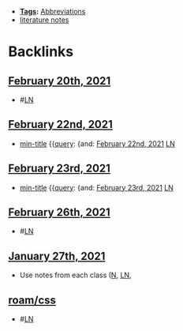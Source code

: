 - **[Tags](<Tags.md>):** [Abbreviations](<Abbreviations.md>)
- [literature notes](<literature notes.md>)

# Backlinks
## [February 20th, 2021](<February 20th, 2021.md>)
- #[LN](<LN.md>)

## [February 22nd, 2021](<February 22nd, 2021.md>)
- [min-title](<min-title.md>) {{[query](<query.md>): {and: [February 22nd, 2021](<February 22nd, 2021.md>) [LN](<LN.md>)

## [February 23rd, 2021](<February 23rd, 2021.md>)
- [min-title](<min-title.md>) {{[query](<query.md>): {and: [February 23rd, 2021](<February 23rd, 2021.md>) [LN](<LN.md>)

## [February 26th, 2021](<February 26th, 2021.md>)
- #[LN](<LN.md>)

## [January 27th, 2021](<January 27th, 2021.md>)
- Use notes from each class ([N](<N.md>), [LN](<LN.md>),

## [roam/css](<roam/css.md>)
- #[LN](<LN.md>)

